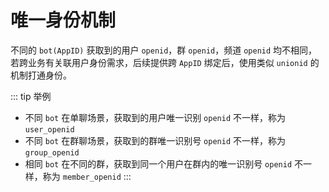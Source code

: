 # 唯一身份机制

不同的 `bot(AppID)` 获取到的用户 `openid`，群 `openid`，频道 `openid` 均不相同，若跨业务有关联用户身份需求，后续提供跨 `AppID` 绑定后，使用类似 `unionid` 的机制打通身份。

::: tip 举例
- 不同 `bot` 在单聊场景，获取到的用户唯一识别 `openid` 不一样，称为  `user_openid`
- 不同 `bot` 在群聊场景，获取到的群唯一识别号 `openid` 不一样，称为  `group_openid`
- 相同 `bot` 在不同的群，获取到同一个用户在群内的唯一识别号 `openid` 不一样，称为 `member_openid`
:::
